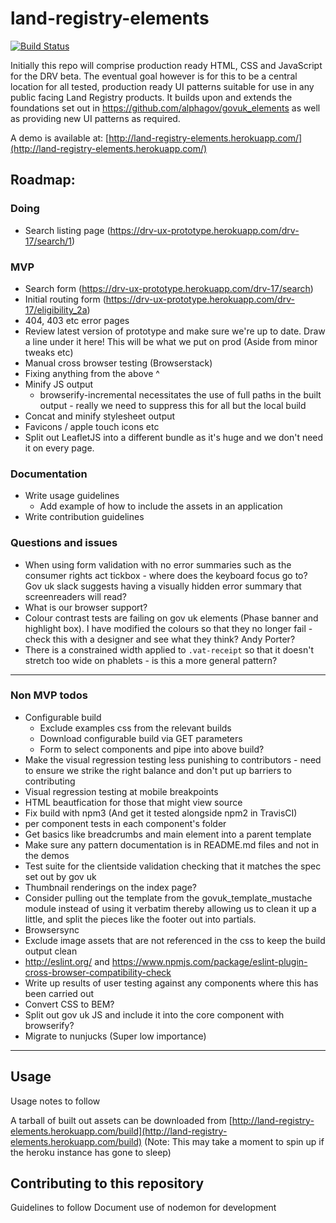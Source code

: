 # land-registry-elements
[![Build Status](https://travis-ci.org/LandRegistry/land-registry-elements.svg)](https://travis-ci.org/LandRegistry/land-registry-elements)

Initially this repo will comprise production ready HTML, CSS and JavaScript for the DRV beta. The eventual goal however is for this to be a central location for all tested, production ready UI patterns suitable for use in any public facing Land Registry products. It builds upon and extends the foundations set out in https://github.com/alphagov/govuk_elements as well as providing new UI patterns as required.

A demo is available at: [http://land-registry-elements.herokuapp.com/](http://land-registry-elements.herokuapp.com/)

## Roadmap:

### Doing
- Search listing page (https://drv-ux-prototype.herokuapp.com/drv-17/search/1)

### MVP
- Search form (https://drv-ux-prototype.herokuapp.com/drv-17/search)
- Initial routing form (https://drv-ux-prototype.herokuapp.com/drv-17/eligibility_2a)
- 404, 403 etc error pages
- Review latest version of prototype and make sure we're up to date. Draw a line under it here! This will be what we put on prod (Aside from minor tweaks etc)
- Manual cross browser testing (Browserstack)
- Fixing anything from the above ^
- Minify JS output
  - browserify-incremental necessitates the use of full paths in the built output - really we need to suppress this for all but the local build
- Concat and minify stylesheet output
- Favicons / apple touch icons etc
- Split out LeafletJS into a different bundle as it's huge and we don't need it on every page.

### Documentation
- Write usage guidelines
  - Add example of how to include the assets in an application
- Write contribution guidelines

### Questions and issues
- When using form validation with no error summaries such as the consumer rights act tickbox - where does the keyboard focus go to? Gov uk slack suggests having a visually hidden error summary that screenreaders will read?
- What is our browser support?
- Colour contrast tests are failing on gov uk elements (Phase banner and highlight box). I have modified the colours so that they no longer fail - check this with a designer and see what they think? Andy Porter?
- There is a constrained width applied to `.vat-receipt` so that it doesn't stretch too wide on phablets - is this a more general pattern?

--------------------------------------------------------------------------------

### Non MVP todos
- Configurable build
  - Exclude examples css from the relevant builds
  - Download configurable build via GET parameters
  - Form to select components and pipe into above build?
- Make the visual regression testing less punishing to contributors - need to ensure we strike the right balance and don't put up barriers to contributing
- Visual regression testing at mobile breakpoints
- HTML beautfication for those that might view source
- Fix build with npm3 (And get it tested alongside npm2 in TravisCI)
- per component tests in each component's folder
- Get basics like breadcrumbs and main element into a parent template
- Make sure any pattern documentation is in README.md files and not in the demos
- Test suite for the clientside validation checking that it matches the spec set out by gov uk
- Thumbnail renderings on the index page?
- Consider pulling out the template from the govuk_template_mustache module instead of using it verbatim thereby allowing us to clean it up a little, and split the pieces like the footer out into partials.
- Browsersync
- Exclude image assets that are not referenced in the css to keep the build output clean
- http://eslint.org/ and https://www.npmjs.com/package/eslint-plugin-cross-browser-compatibility-check
- Write up results of user testing against any components where this has been carried out
- Convert CSS to BEM?
- Split out gov uk JS and include it into the core component with browserify?
- Migrate to nunjucks (Super low importance)

--------------------------------------------------------------------------------

## Usage

Usage notes to follow

A tarball of built out assets can be downloaded from [http://land-registry-elements.herokuapp.com/build](http://land-registry-elements.herokuapp.com/build)
(Note: This may take a moment to spin up if the heroku instance has gone to sleep)

## Contributing to this repository

Guidelines to follow
Document use of nodemon for development
